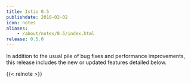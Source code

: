 ```yaml
---
title: Istio 0.5
publishdate: 2018-02-02
icon: notes
aliases:
    - /about/notes/0.5/index.html
release: 0.5.0
---
```


In addition to the usual pile of bug fixes and performance improvements, this release includes the new or
updated features detailed below.

{{< relnote >}}
